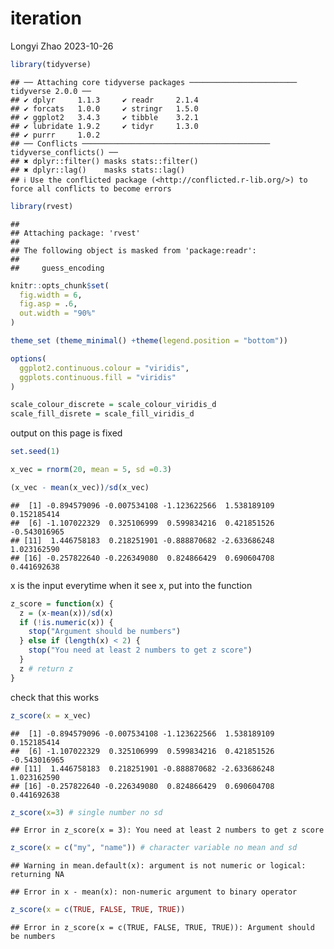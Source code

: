 iteration
================
Longyi Zhao
2023-10-26

``` r
library(tidyverse)
```

    ## ── Attaching core tidyverse packages ──────────────────────── tidyverse 2.0.0 ──
    ## ✔ dplyr     1.1.3     ✔ readr     2.1.4
    ## ✔ forcats   1.0.0     ✔ stringr   1.5.0
    ## ✔ ggplot2   3.4.3     ✔ tibble    3.2.1
    ## ✔ lubridate 1.9.2     ✔ tidyr     1.3.0
    ## ✔ purrr     1.0.2     
    ## ── Conflicts ────────────────────────────────────────── tidyverse_conflicts() ──
    ## ✖ dplyr::filter() masks stats::filter()
    ## ✖ dplyr::lag()    masks stats::lag()
    ## ℹ Use the conflicted package (<http://conflicted.r-lib.org/>) to force all conflicts to become errors

``` r
library(rvest)
```

    ## 
    ## Attaching package: 'rvest'
    ## 
    ## The following object is masked from 'package:readr':
    ## 
    ##     guess_encoding

``` r
knitr::opts_chunk$set(
  fig.width = 6,
  fig.asp = .6, 
  out.width = "90%"
)

theme_set (theme_minimal() +theme(legend.position = "bottom"))

options(
  ggplot2.continuous.colour = "viridis", 
  ggplots.continuous.fill = "viridis"
)

scale_colour_discrete = scale_colour_viridis_d
scale_fill_disrete = scale_fill_viridis_d
```

output on this page is fixed

``` r
set.seed(1)
```

``` r
x_vec = rnorm(20, mean = 5, sd =0.3)
```

``` r
(x_vec - mean(x_vec))/sd(x_vec)
```

    ##  [1] -0.894579096 -0.007534108 -1.123622566  1.538189109  0.152185414
    ##  [6] -1.107022329  0.325106999  0.599834216  0.421851526 -0.543016965
    ## [11]  1.446758183  0.218251901 -0.888870682 -2.633686248  1.023162590
    ## [16] -0.257822640 -0.226349080  0.824866429  0.690604708  0.441692638

x is the input everytime when it see x, put into the function

``` r
z_score = function(x) {
  z = (x-mean(x))/sd(x)
  if (!is.numeric(x)) {
    stop("Argument should be numbers")
  } else if (length(x) < 2) {
    stop("You need at least 2 numbers to get z score")
  }
  z # return z
}
```

check that this works

``` r
z_score(x = x_vec)
```

    ##  [1] -0.894579096 -0.007534108 -1.123622566  1.538189109  0.152185414
    ##  [6] -1.107022329  0.325106999  0.599834216  0.421851526 -0.543016965
    ## [11]  1.446758183  0.218251901 -0.888870682 -2.633686248  1.023162590
    ## [16] -0.257822640 -0.226349080  0.824866429  0.690604708  0.441692638

``` r
z_score(x=3) # single number no sd 
```

    ## Error in z_score(x = 3): You need at least 2 numbers to get z score

``` r
z_score(x = c("my", "name")) # character variable no mean and sd 
```

    ## Warning in mean.default(x): argument is not numeric or logical: returning NA

    ## Error in x - mean(x): non-numeric argument to binary operator

``` r
z_score(x = c(TRUE, FALSE, TRUE, TRUE))
```

    ## Error in z_score(x = c(TRUE, FALSE, TRUE, TRUE)): Argument should be numbers
